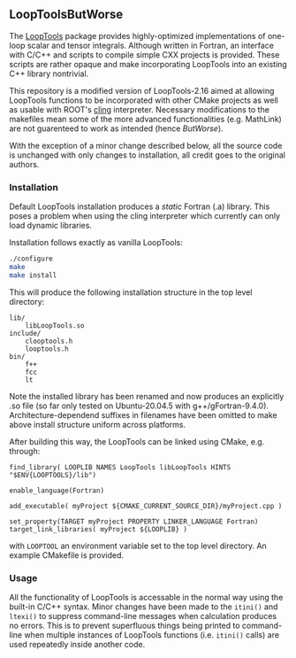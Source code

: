 ## LoopToolsButWorse

The [LoopTools](https://feynarts.de/looptools/) package provides highly-optimized implementations of one-loop scalar and tensor integrals. Although written in Fortran, an interface with C/C++ and scripts to compile simple CXX projects is provided. These scripts are rather opaque and make incorporating LoopTools into an existing C++ library nontrivial.

This repository is a modified version of LoopTools-2.16 aimed at allowing LoopTools functions to be incorporated with other CMake projects as well as usable with ROOT's [cling](https://root.cern/cling/) interpreter. Necessary modifications to the makefiles mean some of the more advanced functionalities (e.g. MathLink) are not guarenteed to work as intended (hence *ButWorse*). 

With the exception of a minor change described below, all the source code is unchanged with only changes to installation, all credit goes to the original authors.

### Installation
Default LoopTools installation produces a *static* Fortran (.a) library. This poses a problem when using the cling interpreter which currently can only load dynamic libraries. 

Installation follows exactly as vanilla LoopTools:
```bash
./configure
make
make install
```
This will produce the following installation structure in the top level directory:
```
lib/
    libLoopTools.so
include/
    clooptools.h
    looptools.h
bin/
    f++
    fcc
    lt
```
Note the installed library has been renamed and now produces an explicitly .so file (so far only tested on Ubuntu-20.04.5 with g++/gFortran-9.4.0). Architecture-dependend suffixes in filenames have been omitted to make above install structure uniform across platforms. 

After building this way, the LoopTools can be linked using CMake, e.g. through:
```
find_library( LOOPLIB NAMES LoopTools libLoopTools HINTS "$ENV{LOOPTOOLS}/lib")

enable_language(Fortran)

add_executable( myProject ${CMAKE_CURRENT_SOURCE_DIR}/myProject.cpp )

set_property(TARGET myProject PROPERTY LINKER_LANGUAGE Fortran)
target_link_libraries( myProject ${LOOPLIB} )
```
with `LOOPTOOL` an environment variable set to the top level directory.
An example CMakefile is provided.

### Usage
All the functionality of LoopTools is accessable in the normal way using the built-in C/C++ syntax. 
Minor changes have been made to the `itini()` and `ltexi()` to suppress command-line messages when calculation produces no errors. This is to prevent superfluous things being printed to command-line when multiple instances of LoopTools functions (i.e. `itini()` calls) are used repeatedly inside another code.
